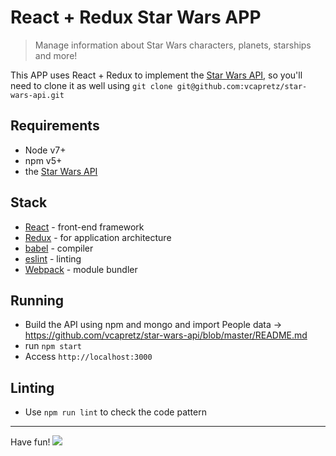 # React + Redux Star Wars APP
> Manage information about Star Wars characters, planets, starships and more!

This APP uses React + Redux to implement the [Star Wars API](https://github.com/vcapretz/star-wars-api), so you'll need to clone it as well using `git clone git@github.com:vcapretz/star-wars-api.git`

## Requirements

- Node v7+
- npm v5+
- the [Star Wars API](https://github.com/vcapretz/star-wars-api)

## Stack

- [React](https://facebook.github.io/react/) - front-end framework
- [Redux](http://redux.js.org/) - for application architecture
- [babel](https://babeljs.io/) - compiler
- [eslint](https://eslint.org/) - linting
- [Webpack](https://webpack.github.io/) - module bundler

## Running

- Build the API using npm and mongo and import People data -> https://github.com/vcapretz/star-wars-api/blob/master/README.md
- run `npm start`
- Access `http://localhost:3000`

## Linting

- Use `npm run lint` to check the code pattern

---------

Have fun!
![](https://media.giphy.com/media/XpboFn0SFQDba/giphy.gif)